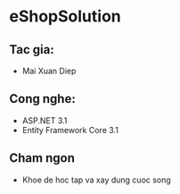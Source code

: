 # eShopSolution

## Tac gia: 
- Mai Xuan Diep

## Cong nghe:
- ASP.NET 3.1
- Entity Framework Core 3.1

## Cham ngon 
- Khoe de hoc tap va xay dung cuoc song

